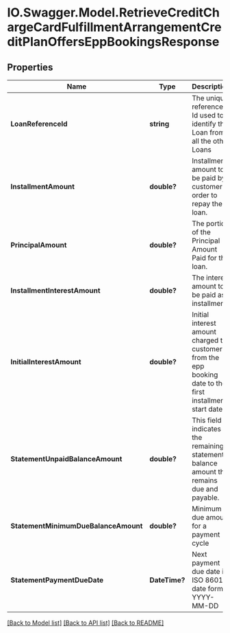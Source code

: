 # IO.Swagger.Model.RetrieveCreditChargeCardFulfillmentArrangementCreditPlanOffersEppBookingsResponse
## Properties

Name | Type | Description | Notes
------------ | ------------- | ------------- | -------------
**LoanReferenceId** | **string** | The unique  reference Id used to identify this Loan from all the other Loans | 
**InstallmentAmount** | **double?** | Installment amount to be paid by customer in order to repay the loan. | [optional] 
**PrincipalAmount** | **double?** | The portion of the Principal Amount Paid for the loan. | [optional] 
**InstallmentInterestAmount** | **double?** | The interest amount to be paid as installment. | [optional] 
**InitialInterestAmount** | **double?** | Initial interest amount charged to customer from the epp booking date to the first installment start date | [optional] 
**StatementUnpaidBalanceAmount** | **double?** | This field indicates the remaining statement balance amount that remains due and payable. | [optional] 
**StatementMinimumDueBalanceAmount** | **double?** | Minimum due amount for a payment cycle | [optional] 
**StatementPaymentDueDate** | **DateTime?** | Next payment due date in ISO 8601 date format YYYY-MM-DD | [optional] 

[[Back to Model list]](../README.md#documentation-for-models) [[Back to API list]](../README.md#documentation-for-api-endpoints) [[Back to README]](../README.md)

